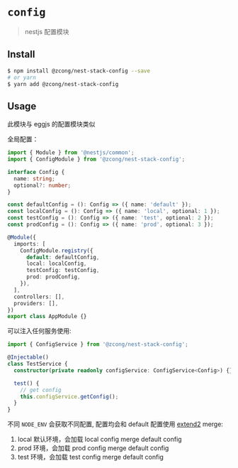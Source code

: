 # `config`

> nestjs 配置模块

## Install

```bash
$ npm install @zcong/nest-stack-config --save
# or yarn
$ yarn add @zcong/nest-stack-config
```

## Usage

此模块与 eggjs 的配置模块类似

全局配置：

```ts
import { Module } from '@nestjs/common';
import { ConfigModule } from '@zcong/nest-stack-config';

interface Config {
  name: string;
  optional?: number;
}

const defaultConfig = (): Config => ({ name: 'default' });
const localConfig = (): Config => ({ name: 'local', optional: 1 });
const testConfig = (): Config => ({ name: 'test', optional: 2 });
const prodConfig = (): Config => ({ name: 'prod', optional: 3 });

@Module({
  imports: [
    ConfigModule.registry({
      default: defaultConfig,
      local: localConfig,
      testConfig: testConfig,
      prod: prodConfig,
    }),
  ],
  controllers: [],
  providers: [],
})
export class AppModule {}
```

可以注入任何服务使用:

```ts
import { ConfigService } from '@zcong/nest-stack-config';

@Injectable()
class TestService {
  constructor(private readonly configService: ConfigService<Config>) {}

  test() {
    // get config
    this.configService.getConfig();
  }
}
```

不同 `NODE_ENV` 会获取不同配置, 配置均会和 default 配置使用 [extend2](https://github.com/eggjs/extend2) merge:

1. local 默认环境，会加载 local config merge default config
2. prod 环境，会加载 prod config merge default config
3. test 环境，会加载 test config merge default config
